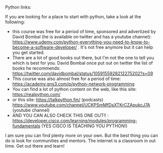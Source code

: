 Python links:

If you are looking for a place to start with python, take a look at the following:

- this course was free for a period of time, sponsored and advertized by David Bombal (he is available on twitter and has a youtube channel): https://www.udemy.com/python-everything-you-need-to-know-to-become-a-software-developer/ . It's not free anymore but it can help you get started. 
- There are a lot of good books out there, but I'm not the one to tell you which is best for you. David Bombal once put out on twitter the list of books he recommends: https://twitter.com/davidbombal/status/1059155928212275202?s=09 
- This course was also almost free for a period of time: https://academy.gns3.com/p/python-network-programming
- You can find a lot of python content on the web, like this site: https://realpython.com/
- or this site: https://talkpython.fm/ (podcasts) https://www.youtube.com/channel/UCKPSmMfDsXTKrCZApukcJ7A (youtube channel)
- AND YOU CAN ALSO CHECK THIS ONE OUT!! : https://developer.cisco.com/learning/modules/programming-fundamentals (YES CISCO IS TEACHING YOU PYTHON!)

I am sure you can find plenty more on your own. But the best thing you can do is look for communities and mentors. The internet is a classroom in out time. Get out there and learn!

